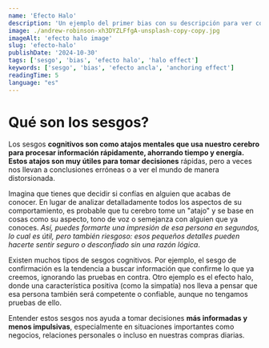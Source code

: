 ```yaml
---
name: 'Efecto Halo'
description: 'Un ejemplo del primer bias con su descripción para ver cómo queda. Y esta es una descripción más lñarga para comprobar el line-camp-3'
image: ./andrew-robinson-xh3DYZLFfgA-unsplash-copy-copy.jpg
imageAlt: 'efecto halo image'
slug: 'efecto-halo'
publishDate: '2024-10-30'
tags: ['sesgo', 'bias', 'efecto halo', 'halo effect']
keywords: ['sesgo', 'bias', 'efecto ancla', 'anchoring effect']
readingTime: 5
language: "es"
---
```


# Qué son los sesgos?

Los sesgos **cognitivos son como atajos mentales que usa nuestro cerebro para procesar información rápidamente, ahorrando tiempo y energía. Estos atajos son muy útiles para tomar decisiones** rápidas, pero a veces nos llevan a conclusiones erróneas o a ver el mundo de manera distorsionada.

Imagina que tienes que decidir si confías en alguien que acabas de conocer. En lugar de analizar detalladamente todos los aspectos de su comportamiento, es probable que tu cerebro tome un "atajo" y se base en cosas como su aspecto, tono de voz o semejanza con alguien que ya conoces. _Así, puedes formarte una impresión de esa persona en segundos, lo cual es útil, pero también riesgoso: esos pequeños detalles pueden hacerte sentir seguro o desconfiado sin una razón lógica_.

Existen muchos tipos de sesgos cognitivos. Por ejemplo, el sesgo de confirmación es la tendencia a buscar información que confirme lo que ya creemos, ignorando las pruebas en contra. Otro ejemplo es el efecto halo, donde una característica positiva (como la simpatía) nos lleva a pensar que esa persona también será competente o confiable, aunque no tengamos pruebas de ello.

Entender estos sesgos nos ayuda a tomar decisiones **más informadas y menos impulsivas**, especialmente en situaciones importantes como negocios, relaciones personales o incluso en nuestras compras diarias.
